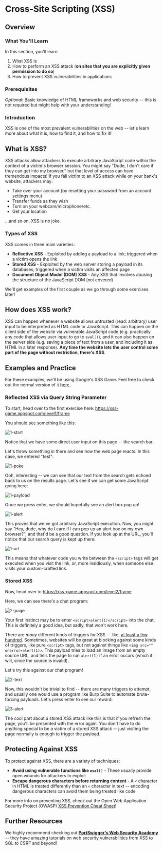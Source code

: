 # Cross-Site Scripting (XSS)

## Overview

### What You'll Learn
In this section, you'll learn
1. What XSS is
3. How to perform an XSS attack (**on sites that you are explicitly given permission to do so**)
4. How to prevent XSS vulnerabilities in applications

### Prerequisites

*Optional:* Basic knowledge of HTML frameworks and web security -- this is not required but might help with your understanding!

### Introduction

XSS is one of the most prevalent vulnerabilities on the web -- let's learn more about what it is, how to find it, and how to fix it!

## What is XSS?

XSS attacks allow attackers to execute arbitrary JavaScript code within the context of a victim's browser session. You might say "Dude, I don't care if they can get into my browser," but that level of access can have tremendous impacts! If you fall victim to an XSS attack while on your bank's website, attackers may:

* Take over your account (by resetting your password from an account settings menu)
* Transfer funds as they wish
* Turn on your webcam/microphone/etc.
* Get your location

...and so on. XSS is no joke.

### Types of XSS

XSS comes in three main varieties:

* **Reflective XSS** - Exploited by adding a payload to a link; triggered when a victim opens the link
* **Stored XSS** - Exploited by the web server storing a payload in its databases; triggered when a victim visits an affected page
* **Document Object Model (DOM) XSS** - Any XSS that involves abusing the structure of the JavaScript DOM (not covered)

We'll get examples of the first couple as we go through some exercises later!

## How does XSS work?

XSS can happen whenever a website allows untrusted (read: arbitrary) user input to be interpreted as HTML code or JavaScript. This can happen on the client side of the website via vulnerable JavaScript code (e.g. practically any code that allows user input to go to `eval()`), and it can also happen on the server side (e.g. saving a piece of text from a user, and including it as HTML in a later response). **Any time the website lets the user control some part of the page without restriction, there's XSS.**

## Examples and Practice

For these examples, we'll be using Google's XSS Game. Feel free to check out the normal version of it [here](https://xss-game.appspot.com/).

### Reflected XSS via Query String Parameter

To start, head over to the first exercise here: https://xss-game.appspot.com/level1/frame

You should see something like this:

![1-start](1-start.png)

Notice that we have some direct user input on this page -- the search bar.

Let's throw something in there and see how the web page reacts. In this case, we entered "test":

![1-poke](1-poke.png)

Ooh, interesting -- we can see that our text from the search gets echoed back to us on the results page. Let's see if we can get some JavaScript going here:

![1-payload](1-payload.png)

Once we press enter, we should hopefully see an alert box pop up!

![1-alert](1-alert.png)

This proves that we've got arbitrary JavaScript execution. Now, you might say "Hey, dude, why do I care if I can pop up an alert box on my own browser?", and that'd be a good question. If you look up at the URL, you'll notice that our search query is kept up there:

![1-url](1-url.png)

This means that whatever code you write between the `<script>` tags will get executed when you visit the link, or, more insidiously, when someone else visits your custom-crafted link.

### Stored XSS

Now, head over to https://xss-game.appspot.com/level2/frame

Here, we can see there's a chat program:

![2-page](2-page.png)

Your first instinct may be to enter `<script>alert(1)</script>` into the chat. This is definitely a good idea, but sadly, that won't work here.

There are *many* different kinds of triggers for XSS -- like, [at least a few hundred](https://portswigger.net/web-security/cross-site-scripting/cheat-sheet). Sometimes, websites will be great at blocking against some kinds of triggers, like pure `<script>` tags, but not against things like `<img src="" onerror=alert(1)>`. This payload tries to load an image from an empty source URL, and tells the page to run `alert(1)` if an error occurs (which it will, since the source is invalid).

Let's try this against our chat program!

![2-text](2-text.png)

Now, this wouldn't be trivial to find -- there are many triggers to attempt, and usually one would use a program like Burp Suite to automate brute-forcing payloads. Let's press enter to see our reward:

![3-alert](3-alert.png)

The cool part about a stored XSS attack like this is that if you refresh the page, you'll be presented with the error again. You don't have to do anything special to be a victim of a stored XSS attack -- just visiting the page normally is enough to trigger the payload.

## Protecting Against XSS

To protect against XSS, there are a variety of techniques:

* **Avoid using vulnerable functions like `eval()`** - These usually provide open wounds for attackers to exploit
* **Escape dangerous characters before returning content** - A `<` character in HTML is treated differently than an `<` character in text -- encoding dangerous characters can avoid them being treated like code

For more info on preventing XSS, check out the Open Web Application Security Project (OWASP) [XSS Prevention Cheat Sheet](https://cheatsheetseries.owasp.org/cheatsheets/Cross_Site_Scripting_Prevention_Cheat_Sheet.html)!


## Further Resources

We highly recommend checking out **[PortSwigger's Web Security Academy](https://portswigger.net/web-security)** -- they have amazing tutorials on web security vulnerabilities from XSS to SQL to CSRF and beyond!
